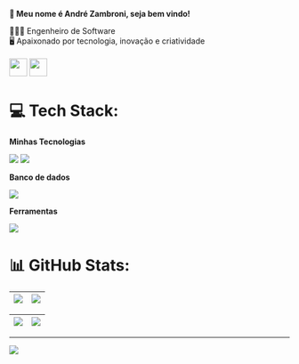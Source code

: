 
<p><strong>👋 Meu nome é André Zambroni, seja bem vindo!</strong></p>
👨🏽‍💻 Engenheiro de Software<br>
🖥 Apaixonado por tecnologia, inovação e criatividade  <br>

<br>
<a href="https://www.linkedin.com/in/andrezambroni" target="_blank"><img src="https://img.shields.io/badge/-LinkedIn-%230077B5?style=for-the-badge&logo=linkedin&logoColor=white" height="32" target="_blank"></a>  <a href = "mailto:contatoandrezambroni@gmail.com"><img src="https://img.shields.io/badge/-Gmail-%23333?style=for-the-badge&logo=gmail&logoColor=white" height="32" target="_blank"></a>


<br>

#

# 💻 Tech Stack:

<p><strong>Minhas Tecnologias</strong></p>

<img src="https://skillicons.dev/icons?i=java,nodejs,react&theme=dark"/>



<img src="https://skillicons.dev/icons?i=js,ts,spring,html,css,tailwind,bootstrap,docker&theme=dark" />


<p><strong>Banco de dados</strong></p>
<img src="https://skillicons.dev/icons?i=mysql,mongodb&theme=dark" />


<p><strong>Ferramentas</strong></p>
<img src="https://skillicons.dev/icons?i=figma,git,postman,insomnia&theme=dark" />


# 📊 GitHub Stats:


<!-- ![](https://github-readme-streak-stats.herokuapp.com/?user=andrezambroni&theme=dark&hide_border=false) |
| ![](http://github-profile-summary-cards.vercel.app/api/cards/profile-details?username=andrezambroni&theme=dark)
| :-: | :-: | :-: |
![](https://github-readme-stats.vercel.app/api/top-langs/?username=andrezambroni&theme=dark&hide_border=false&include_all_commits=false&count_private=false&layout=compact) <br/>
![](https://github-readme-stats.vercel.app/api?username=andrezambroni&theme=dark&hide_border=false&include_all_commits=false&count_private=false)
-->
 | ![](http://github-profile-summary-cards.vercel.app/api/cards/stats?username=andrezambroni&theme=dark) | ![](https://github-readme-stats.vercel.app/api/top-langs/?username=andrezambroni&theme=dark&hide_border=false&include_all_commits=false&count_private=false&layout=compact) |  
| :-: | :-: | 

| ![](http://github-profile-summary-cards.vercel.app/api/cards/profile-details?username=andrezambroni&theme=dark) | ![](https://github-readme-streak-stats.herokuapp.com/?user=andrezambroni&theme=dark&hide_border=false)  |
| :-: | :-: |


<!--
### 🔝 Top Contributed Repo
![](https://github-contributor-stats.vercel.app/api?username=andrezambroni&limit=5&theme=dark&combine_all_yearly_contributions=true)

-->

---
[![](https://visitcount.itsvg.in/api?id=andrezambroni&icon=0&color=4)](https://visitcount.itsvg.in)


